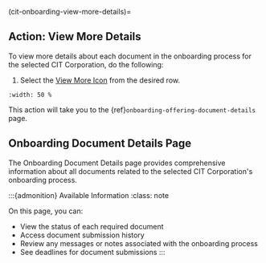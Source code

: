 
(cit-onboarding-view-more-details)=
## Action: View More Details

To view more details about each document in the onboarding process for the selected CIT Corporation, do the following:

1. Select the [View More Icon](#view-more-icon) from the desired row. 

```{lazyfigure} ../../../_static/solo_app/Document/CITCorpOnboarding/ViewMoreDetails/view-more-details-cit-onboarding.webp
:width: 50 %
```

This action will take you to the {ref}`onboarding-offering-document-details` page.

## Onboarding Document Details Page

The Onboarding Document Details page provides comprehensive information about all documents related to the selected CIT Corporation's onboarding process.

:::{admonition} Available Information
:class: note

On this page, you can:

- View the status of each required document
- Access document submission history
- Review any messages or notes associated with the onboarding process
- See deadlines for document submissions
:::
